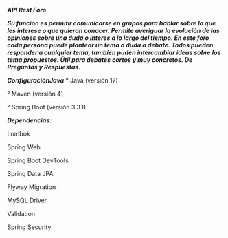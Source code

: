 <em>**API Rest Foro**</em>

***Su función es permitir comunicarse en grupos para hablar sobre lo que les interese o que quieran conocer. 
Permite averiguar la evolución de las opiniones sobre una duda o interes a lo largo del tiempo.
En este foro cada persona puede plantear un tema o duda a debate.
Todos pueden responder a cualquier tema, también puden intercambiar ideas sobre los tema propuestos.
Útil para debates cortos y muy concretos. De Preguntas y Respuestas.***

<em>**ConfiguraciónJava**</em> 
° Java (versión 17)

° Maven (versión 4)

° Spring Boot (versión 3.3.1) 

<em>**Dependencias**:</em>

Lombok

Spring Web

Spring Boot DevTools

Spring Data JPA

Flyway Migration

MySQL Driver

Validation

Spring Security
